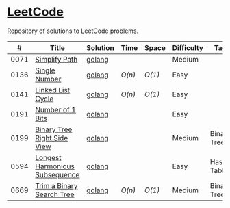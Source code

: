 # [LeetCode](https://leetcode.com/problemset/all/)
Repository of solutions to LeetCode problems.

|  #  | Title           |  Solution       |  Time           | Space           | Difficulty    | Tag          | Notes| 
|-----|---------------- | --------------- | --------------- | --------------- | ------------- |--------------|-----|
0071 | [Simplify Path](https://leetcode.com/problems/simplify-path/) | [golang](./golang/simplify-path.go) | | | Medium |||
0136 | [Single Number](https://leetcode.com/problems/single-number/) | [golang](./golang/single-number.go) | _O(n)_       | _O(1)_          | Easy         |||
0141 | [Linked List Cycle](https://leetcode.com/problems/linked-list-cycle/) | [golang](./golang/linked-list-cycle.go) | _O(n)_ | _O(1)_ | Easy |||
0191 | [Number of 1 Bits](https://leetcode.com/problems/number-of-1-bits/) | [golang](./golang/number-of-1-bits.go) | | | Easy |||
0199 | [Binary Tree Right Side View](https://leetcode.com/problems/binary-tree-right-side-view/) | [golang](./golang/binary-tree-right-side-view.go) | | | Medium | Binary Trees ||
0594 | [Longest Harmonious Subsequence](https://leetcode.com/problems/longest-harmonious-subsequence/) | [golang](./golang/longest-harmonius-subsequence.go) | | | Easy |Hash Table|[Hash Tables](https://algs4.cs.princeton.edu/34hash/)|
0669 | [Trim a Binary Search Tree](https://leetcode.com/problems/trim-a-binary-search-tree/) | [golang](./golang/trim-a-binary-search-tree.go) | _O(n)_  | _O(1)_ | Medium | Binary Trees ||
